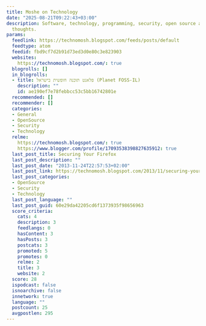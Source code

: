 ```yaml
---
title: Moshe on Technology
date: "2025-08-21T09:22:43+03:00"
description: Software, technology, programming, security, open source and general
  thoughts.
params:
  feedlink: https://technomosh.blogspot.com/feeds/posts/default
  feedtype: atom
  feedid: fbd9cf7d2b91d73ed3d0e80c3e823903
  websites:
    https://technomosh.blogspot.com/: true
  blogrolls: []
  in_blogrolls:
  - title: פלאנט תוכנה חופשית בישראל (Planet FOSS-IL)
    description: ""
    id: ae190ef7e78febbcc53c5bb16742801e
  recommended: []
  recommender: []
  categories:
  - General
  - OpenSource
  - Security
  - Technology
  relme:
    https://technomosh.blogspot.com/: true
    https://www.blogger.com/profile/17093538398827635912: true
  last_post_title: Securing Your Firefox
  last_post_description: ""
  last_post_date: "2013-11-24T22:57:53+02:00"
  last_post_link: https://technomosh.blogspot.com/2013/11/securing-your-firefox.html
  last_post_categories:
  - OpenSource
  - Security
  - Technology
  last_post_language: ""
  last_post_guid: 60e29da42205cd6f1373935f98656963
  score_criteria:
    cats: 4
    description: 3
    feedlangs: 0
    hasContent: 3
    hasPosts: 3
    postcats: 3
    promoted: 5
    promotes: 0
    relme: 2
    title: 3
    website: 2
  score: 28
  ispodcast: false
  isnoarchive: false
  innetwork: true
  language: ""
  postcount: 25
  avgpostlen: 295
---
```

